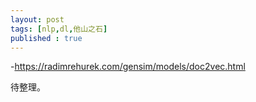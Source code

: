 ```yaml
---
layout: post
tags: [nlp,dl,他山之石]
published : true
---
```

-https://radimrehurek.com/gensim/models/doc2vec.html


待整理。

